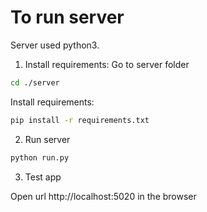 # To run server

Server used python3.
1. Install requirements:
Go to server folder
```bash
cd ./server
```
Install requirements:
```bash
pip install -r requirements.txt
```

2. Run server

```bash
python run.py
```

3. Test app

Open url http://localhost:5020 in the browser
